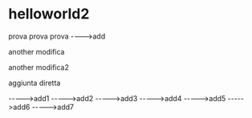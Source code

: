 # helloworld2
prova
prova prova
---->add

another modifica

another modifica2

aggiunta diretta

----->add1
----->add2
----->add3
----->add4
----->add5
----->add6
----->add7

